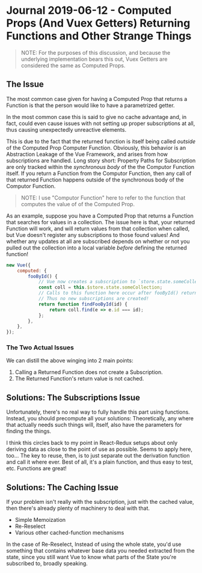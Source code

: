 Journal 2019-06-12 - Computed Props (And Vuex Getters) Returning Functions and Other Strange Things
========

> NOTE: For the purposes of this discussion, and because the underlying implementation bears this out, Vuex Getters are considered the same as Computed Props.



## The Issue

The most common case given for having a Computed Prop that returns a Function is that the person would like to have a parametrized getter.

In the most common case this is said to give no cache advantage and, in fact, could even cause issues with not setting up proper subscriptions at all, thus causing unexpectedly unreactive elements.

This is due to the fact that the returned function is itself being called _outside_ of the Computed Prop Computer Function.  Obviously, this behavior is an Abstraction Leakage of the Vue Framework, and arises from how subscriptions are handled.  Long story short: Property Paths for Subscription are only tracked within the _synchronous body_ of the the Computor Function itself.  If you return a Function from the Computor Function, then any call of that returned Function happens outside of the synchronous body of the Computor Function.

> NOTE: I use "Computor Function" here to refer to the function that computes the value of of the Computed Prop.

As an example, suppose you have a Computed Prop that returns a Function that searches for values in a collection.  The issue here is that, your returned Function will work, and will return values from that collection when called, but Vue doesn't register any subscriptions to those found values!  And whether any updates at all are subscribed depends on whether or not you pulled out the collection into a local variable _before_ defining the returned function!

```js
new Vue({
    computed: {
        fooById() {
            // Vue now creates a subscription to `store.state.someCollection`.
            const coll = this.$store.state.someCollection;
            // Calls to this function here occur after fooById() returns!
            // Thus no new subscriptions are created!
            return function findFooById(id) {
                return coll.find(e => e.id === id);
            };
        },
    },
});
```


### The Two Actual Issues

We can distill the above winging into 2 main points:

1. Calling a Returned Function does not create a Subscription.
2. The Returned Function's return value is not cached.



## Solutions: The Subscriptions Issue

Unfortunately, there's no real way to fully handle this part using functions.  Instead, you should precompute all your solutions: Theoretically, any where that actually needs such things will, itself, also have the parameters for finding the things.

I think this circles back to my point in React-Redux setups about only deriving data as close to the point of use as possible.  Seems to apply here, too...  The key to reuse, then, is to just separate out the derivation function and call it where ever.  Best of all, it's a plain function, and thus easy to test, etc.  Functions are great!



## Solutions: The Caching Issue

If your problem isn't really with the subscription, just with the cached value, then there's already plenty of machinery to deal with that.

- Simple Memoization
- Re-Reselect
- Various other cached-function mechanisms

In the case of Re-Reselect, Instead of using the whole state, you'd use something that contains whatever base data you needed extracted from the state, since you still want Vue to know what parts of the State you're subscribed to, broadly speaking.
